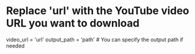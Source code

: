 # Replace 'url' with the YouTube video URL you want to download
video_url = 'url'
output_path = 'path'  # You can specify the output path if needed
